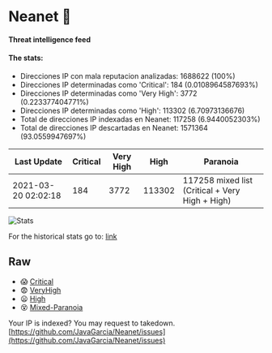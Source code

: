 # Neanet :hocho:
#### Threat intelligence feed
#### The stats:

- Direcciones IP con mala reputacion analizadas: 1688622 (100%)
- Direcciones IP determinadas como 'Critical':  184 (0.0108964587693%)
- Direcciones IP determinadas como 'Very High':  3772 (0.223377404771%)
- Direcciones IP determinadas como 'High':  113302 (6.70973136676)
- Total de direcciones IP indexadas en Neanet:  117258 (6.9440052303%)
- Total de direcciones IP descartadas en Neanet:  1571364 (93.0559947697%)

| Last Update | Critical | Very High | High | Paranoia |
| --- | --- | --- | --- | --- |
| 2021-03-20 02:02:18 | 184 | 3772 | 113302 | 117258 mixed list (Critical + Very High + High)|

![Stats](https://docs.google.com/spreadsheets/d/e/2PACX-1vSnaNMIXVabIpDJjufMlzH7poXnshF3mgd8Is1g9ytUEzVsP5my4Trn8f-xkoLLQ38xpL3HtmUexLo6/pubchart?oid=501124687&format=image)

For the historical stats go to: [link](/stats.csv)
## Raw
- :scream: [Critical](https://raw.githubusercontent.com/JavaGarcia/Neanet/master/blacklists/neanet_critical.txt)
- :fearful: [VeryHigh](https://raw.githubusercontent.com/JavaGarcia/Neanet/master/blacklists/neanet_veryHigh.txtt)
- :frowning: [High](https://raw.githubusercontent.com/JavaGarcia/Neanet/master/blacklists/neanet_high.txt)
- :dizzy_face: [Mixed-Paranoia](https://raw.githubusercontent.com/JavaGarcia/Neanet/master/blacklists/neanet_all.txt)


Your IP is indexed? You may request to takedown. [https://github.com/JavaGarcia/Neanet/issues](https://github.com/JavaGarcia/Neanet/issues)































































































































































































































































































































































































































































































































































































































































































































































































































































































































































































































































































































































































































































































































































































































































































































































































































































































































































































































































































































































































































































































































































































































































































































































































































































































































































































































































































































































































































































































































































































































































































































































































































































































































































































































































































































































































































































































































































































































































































































































































































































































































































































































































































































































































































































































































































































































































































































































































































































































































































































































































































































































































